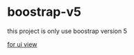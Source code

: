 # boostrap-v5

this project is only use boostrap version 5 


[for ui view]([https://link-url-here.org](https://hninthuzar.github.io/boostrap-v5/index.html))

